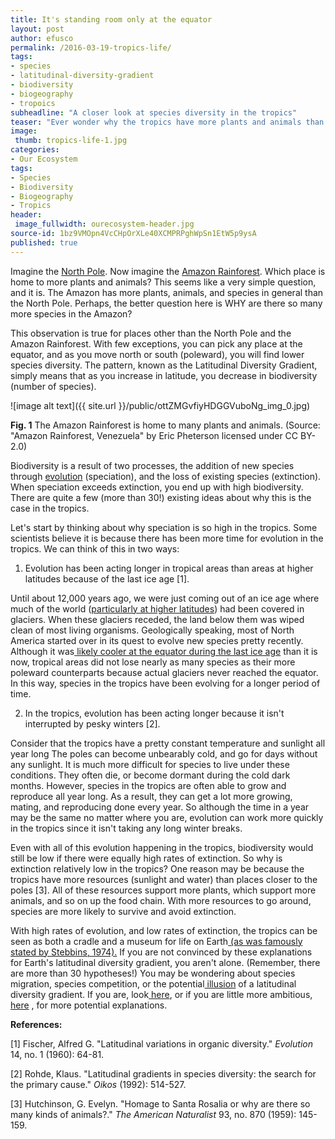 ```yaml
---
title: It's standing room only at the equator
layout: post
author: efusco
permalink: /2016-03-19-tropics-life/
tags:
- species
- latitudinal-diversity-gradient
- biodiversity
- biogeography
- tropoics
subheadline: "A closer look at species diversity in the tropics"
teaser: "Ever wonder why the tropics have more plants and animals than places closer to the poles? You aren't alone."
image:
 thumb: tropics-life-1.jpg
categories: 
- Our Ecosystem
tags:
- Species
- Biodiversity
- Biogeography
- Tropics
header:
 image_fullwidth: ourecosystem-header.jpg
source-id: 1bz9VMOpn4VcCHpOrXLe40XCMPRPghWpSn1EtW5p9ysA
published: true
---
```

Imagine the [North Pole](https://upload.wikimedia.org/wikipedia/commons/4/4c/Baffin_Island_Northeast_Coast_1997-08-07.jpg). Now imagine the [Amazon Rainforest](https://upload.wikimedia.org/wikipedia/commons/e/e8/Amazon_jungle_from_above.jpg). Which place is home to more plants and animals? This seems like a very simple question, and it is. The Amazon has more plants, animals, and species in general than the North Pole. Perhaps, the better question here is WHY are there so many more species in the Amazon?

This observation is true for places other than the North Pole and the Amazon Rainforest. With few exceptions, you can pick any place at the equator, and as you move north or south (poleward), you will find lower species diversity. The pattern, known as the Latitudinal Diversity Gradient, simply means that as you increase in latitude, you decrease in biodiversity (number of species).

![image alt text]({{ site.url }}/public/ottZMGvfiyHDGGVuboNg_img_0.jpg)

**Fig. 1** The Amazon Rainforest is home to many plants and animals. (Source: "Amazon Rainforest, Venezuela" by Eric Pheterson licensed under CC BY-2.0)

Biodiversity is a result of two processes, the addition of new species  through [evolution](http://science.howstuffworks.com/life/evolution/evolution1.htm) (speciation), and the loss of existing species (extinction). When speciation exceeds extinction, you end up with high biodiversity. There are quite a few (more than 30!) existing ideas about why this is the case in the tropics.

Let's start by thinking about why speciation is so high in the tropics. Some scientists believe it is because there has been more time for evolution in the tropics. We can think of this in two ways:

1) Evolution has been acting longer in tropical areas than areas at higher latitudes because of the last ice age [1].

Until about 12,000 years ago, we were just coming out of an ice age where much of the world ([particularly at higher latitudes](https://upload.wikimedia.org/wikipedia/commons/4/42/Northern_icesheet_hg.png)) had been covered in glaciers. When these glaciers receded, the land below them was wiped clean of most living organisms. Geologically speaking, most of North America started over in its quest to evolve new species pretty recently. Although it was[ likely cooler at the equator during the last ice age](http://www.columbia.edu/cu/record/archives/vol21/vol21_iss2/record2102.16.html) than it is now, tropical areas did not lose nearly as many species as their more poleward counterparts because actual glaciers never reached the equator. In this way, species in the tropics have been evolving for a longer period of time.

2) In the tropics, evolution has been acting longer because it isn't interrupted by pesky winters [2].

Consider that the tropics have a pretty constant temperature and sunlight all year long The poles can become unbearably cold, and go for days without any sunlight. It is much more difficult for species to live under these conditions. They often die, or become dormant during the cold dark months. However, species in the tropics are often able to grow and reproduce all year long. As a result, they can get a lot more growing, mating, and reproducing done every year. So although the time in a year may be the same no matter where you are, evolution can work more quickly in the tropics since it isn't taking any long winter breaks.

Even with all of this evolution happening in the tropics, biodiversity would still be low if there were equally high rates of extinction. So why is extinction relatively low in the tropics? One reason may be because the tropics have more resources (sunlight and water) than places closer to the poles [3]. All of these resources support more plants, which support more animals, and so on up the food chain. With more resources to go around, species are more likely to survive and avoid extinction.

With high rates of evolution, and low rates of extinction, the tropics can be seen as both a cradle and a museum for life on Earth[ (as was famously stated by Stebbins, 1974).](http://www.scientificamerican.com/article/cradle-or-museum-for-the/) If you are not convinced by these explanations for Earth's latitudinal diversity gradient, you aren't alone. (Remember, there are more than 30 hypotheses!) You may be wondering about  species migration, species competition, or the potential[ illusion](http://izt.ciens.ucv.ve/ecologia/Archivos/ECOLOGIA_DE%20_POBLACIONES_Hasta%202004/ECOL_POBLAC_Hasta%202004_(O-Z)/Stevens%201989.pdf) of a latitudinal diversity gradient. If you are, look[ here](https://en.wikipedia.org/wiki/Latitudinal_gradients_in_species_diversity), or if you are little more ambitious,[ here](http://onlinelibrary.wiley.com/doi/10.1111/jbi.12228/full) , for more potential explanations. 

**References:**

[1] Fischer, Alfred G. "Latitudinal variations in organic diversity." *Evolution* 14, no. 1 (1960): 64-81.   	

[2] Rohde, Klaus. "Latitudinal gradients in species diversity: the search for the primary cause." *Oikos* (1992): 514-527.

[3] Hutchinson, G. Evelyn. "Homage to Santa Rosalia or why are there so many kinds of animals?." *The American Naturalist* 93, no. 870 (1959): 145-159.          

